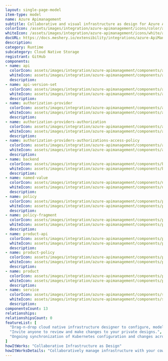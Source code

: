 ```yaml
---
layout: single-page-model
item-type: model
name: Azure Apimanagement
subtitle: Collaborative and visual infrastructure as design for Azure Apimanagement
colorIcon: /assets/images/integration/azure-apimanagement/icons/color/azure-apimanagement-color.svg
whiteIcon: /assets/images/integration/azure-apimanagement/icons/white/azure-apimanagement-white.svg
docURL: https://docs.meshery.io/extensibility/integrations/azure-ApiManagement
description: 
category: Runtime
subcategory: Cloud Native Storage
registrant: GitHub
components: 
- name: api
  colorIcon: assets/images/integration/azure-apimanagement/components/api/icons/color/api-color.svg
  whiteIcon: assets/images/integration/azure-apimanagement/components/api/icons/white/api-white.svg
  description: 
- name: api-version-set
  colorIcon: assets/images/integration/azure-apimanagement/components/api-version-set/icons/color/api-version-set-color.svg
  whiteIcon: assets/images/integration/azure-apimanagement/components/api-version-set/icons/white/api-version-set-white.svg
  description: 
- name: authorization-provider
  colorIcon: assets/images/integration/azure-apimanagement/components/authorization-provider/icons/color/authorization-provider-color.svg
  whiteIcon: assets/images/integration/azure-apimanagement/components/authorization-provider/icons/white/authorization-provider-white.svg
  description: 
- name: authorization-providers-authorization
  colorIcon: assets/images/integration/azure-apimanagement/components/authorization-providers-authorization/icons/color/authorization-providers-authorization-color.svg
  whiteIcon: assets/images/integration/azure-apimanagement/components/authorization-providers-authorization/icons/white/authorization-providers-authorization-white.svg
  description: 
- name: authorization-providers-authorizations-access-policy
  colorIcon: assets/images/integration/azure-apimanagement/components/authorization-providers-authorizations-access-policy/icons/color/authorization-providers-authorizations-access-policy-color.svg
  whiteIcon: assets/images/integration/azure-apimanagement/components/authorization-providers-authorizations-access-policy/icons/white/authorization-providers-authorizations-access-policy-white.svg
  description: 
- name: backend
  colorIcon: assets/images/integration/azure-apimanagement/components/backend/icons/color/backend-color.svg
  whiteIcon: assets/images/integration/azure-apimanagement/components/backend/icons/white/backend-white.svg
  description: 
- name: named-value
  colorIcon: assets/images/integration/azure-apimanagement/components/named-value/icons/color/named-value-color.svg
  whiteIcon: assets/images/integration/azure-apimanagement/components/named-value/icons/white/named-value-white.svg
  description: 
- name: policy
  colorIcon: assets/images/integration/azure-apimanagement/components/policy/icons/color/policy-color.svg
  whiteIcon: assets/images/integration/azure-apimanagement/components/policy/icons/white/policy-white.svg
  description: 
- name: policy-fragment
  colorIcon: assets/images/integration/azure-apimanagement/components/policy-fragment/icons/color/policy-fragment-color.svg
  whiteIcon: assets/images/integration/azure-apimanagement/components/policy-fragment/icons/white/policy-fragment-white.svg
  description: 
- name: product-api
  colorIcon: assets/images/integration/azure-apimanagement/components/product-api/icons/color/product-api-color.svg
  whiteIcon: assets/images/integration/azure-apimanagement/components/product-api/icons/white/product-api-white.svg
  description: 
- name: product-policy
  colorIcon: assets/images/integration/azure-apimanagement/components/product-policy/icons/color/product-policy-color.svg
  whiteIcon: assets/images/integration/azure-apimanagement/components/product-policy/icons/white/product-policy-white.svg
  description: 
- name: product
  colorIcon: assets/images/integration/azure-apimanagement/components/product/icons/color/product-color.svg
  whiteIcon: assets/images/integration/azure-apimanagement/components/product/icons/white/product-white.svg
  description: 
- name: service
  colorIcon: assets/images/integration/azure-apimanagement/components/service/icons/color/service-color.svg
  whiteIcon: assets/images/integration/azure-apimanagement/components/service/icons/white/service-white.svg
  description: 
componentsCount: 13
relationships: 
relationshipsCount: 0
featureList: [
  "Drag-n-drop cloud native infrastructure designer to configure, model, and deploy your workloads.",
  "Invite anyone to review and make changes to your private designs.",
  "Ongoing synchronization of Kubernetes configuration and changes across any number of clusters."
]
howItWorks: "Collaborative Infrastructure as Design"
howItWorksDetails: "Collaboratively manage infrastructure with your coworkers synchronously sharing the same designs."
---
```

